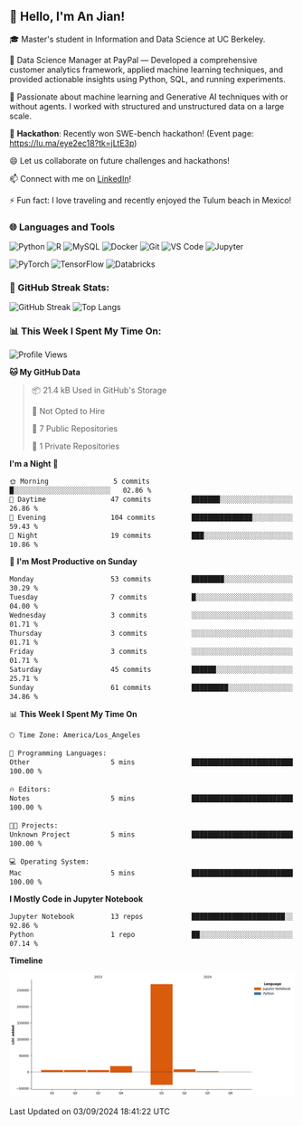 ## 👋 Hello, I'm An Jian!

🎓 Master's student in Information and Data Science at UC Berkeley.

💼 Data Science Manager at PayPal — Developed a comprehensive customer analytics framework, applied machine learning techniques, and provided actionable insights using Python, SQL, and running experiments.

🌱 Passionate about machine learning and Generative AI techniques with or without agents. I worked with structured and unstructured data on a large scale.

👯 **Hackathon**: Recently won SWE-bench hackathon! (Event page: https://lu.ma/eye2ec18?tk=jLtE3p)

😄 Let us collaborate on future challenges and hackathons!

📫 Connect with me on [LinkedIn](https://www.linkedin.com/in/anne-dong-jian/)!

⚡ Fun fact: I love traveling and recently enjoyed the Tulum beach in Mexico!

### 🌐 Languages and Tools
![Python](https://img.shields.io/badge/-Python-3776AB?style=flat-square&logo=python&logoColor=white)
![R](https://img.shields.io/badge/-R-276DC3?style=flat-square&logo=r&logoColor=white)
![MySQL](https://img.shields.io/badge/-MySQL-4479A1?style=flat-square&logo=mysql&logoColor=white)
![Docker](https://img.shields.io/badge/-Docker-2496ED?style=flat-square&logo=docker&logoColor=white)
![Git](https://img.shields.io/badge/-Git-F05032?style=flat-square&logo=git&logoColor=white)
![VS Code](https://img.shields.io/badge/-Visual%20Studio%20Code-007ACC?style=flat-square&logo=visual-studio-code&logoColor=white)
![Jupyter](https://img.shields.io/badge/-Jupyter-F37626?style=flat-square&logo=jupyter&logoColor=white)

![PyTorch](https://img.shields.io/badge/-PyTorch-EE4C2C?style=flat-square&logo=pytorch&logoColor=white)
![TensorFlow](https://img.shields.io/badge/-TensorFlow-FF6F00?style=flat-square&logo=tensorflow&logoColor=white)
![Databricks](https://img.shields.io/badge/-Databricks-FF3621?style=flat-square&logo=databricks&logoColor=white)

### 🚀 GitHub Streak Stats:
![GitHub Streak](https://github-readme-streak-stats.herokuapp.com/?user=dojian&theme=dark) ![Top Langs](https://github-readme-stats.vercel.app/api/top-langs/?username=dojian&layout=compact&theme=dark)

### 📊 This Week I Spent My Time On:

<!--START_SECTION:waka-->
![Profile Views](http://img.shields.io/badge/Profile%20Views-95-blue)

**🐱 My GitHub Data** 

> 📦 21.4 kB Used in GitHub's Storage 
 > 
> 🚫 Not Opted to Hire
 > 
> 📜 7 Public Repositories 
 > 
> 🔑 1 Private Repositories 
 > 
**I'm a Night 🦉** 

```text
🌞 Morning                5 commits           █░░░░░░░░░░░░░░░░░░░░░░░░   02.86 % 
🌆 Daytime                47 commits          ███████░░░░░░░░░░░░░░░░░░   26.86 % 
🌃 Evening                104 commits         ███████████████░░░░░░░░░░   59.43 % 
🌙 Night                  19 commits          ███░░░░░░░░░░░░░░░░░░░░░░   10.86 % 
```
📅 **I'm Most Productive on Sunday** 

```text
Monday                   53 commits          ████████░░░░░░░░░░░░░░░░░   30.29 % 
Tuesday                  7 commits           █░░░░░░░░░░░░░░░░░░░░░░░░   04.00 % 
Wednesday                3 commits           ░░░░░░░░░░░░░░░░░░░░░░░░░   01.71 % 
Thursday                 3 commits           ░░░░░░░░░░░░░░░░░░░░░░░░░   01.71 % 
Friday                   3 commits           ░░░░░░░░░░░░░░░░░░░░░░░░░   01.71 % 
Saturday                 45 commits          ██████░░░░░░░░░░░░░░░░░░░   25.71 % 
Sunday                   61 commits          █████████░░░░░░░░░░░░░░░░   34.86 % 
```


📊 **This Week I Spent My Time On** 

```text
🕑︎ Time Zone: America/Los_Angeles

💬 Programming Languages: 
Other                    5 mins              █████████████████████████   100.00 % 

🔥 Editors: 
Notes                    5 mins              █████████████████████████   100.00 % 

🐱‍💻 Projects: 
Unknown Project          5 mins              █████████████████████████   100.00 % 

💻 Operating System: 
Mac                      5 mins              █████████████████████████   100.00 % 
```

**I Mostly Code in Jupyter Notebook** 

```text
Jupyter Notebook         13 repos            ███████████████████████░░   92.86 % 
Python                   1 repo              ██░░░░░░░░░░░░░░░░░░░░░░░   07.14 % 
```



**Timeline**

![Lines of Code chart](https://raw.githubusercontent.com/dojian/dojian/main/assets/bar_graph.png)


 Last Updated on 03/09/2024 18:41:22 UTC
<!--END_SECTION:waka-->



<!--
**dojian/dojian** is a ✨ _special_ ✨ repository because its `README.md` (this file) appears on your GitHub profile.

Here are some ideas to get you started:
### 🔥 GitHub Stats:
![Your GitHub stats](https://github-readme-stats.vercel.app/api?username=dojian&show_icons=true&theme=dark&count_private=true)
- 🛠️ Most Used Languages
- 🌱 I’m currently learning ...
- 👯 I’m looking to collaborate on ...
- 🤔 I’m looking for help with ...
- 💬 Ask me about ...
- 📫 How to reach me: ...
- 😄 Pronouns: ...
- ⚡ Fun fact: ...
-->
